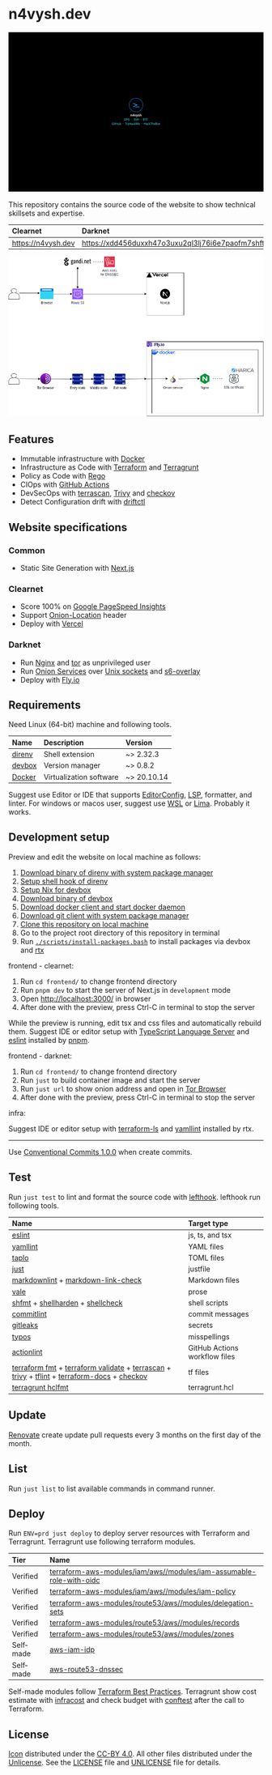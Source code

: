 # n4vysh.dev

[![screenshot](./misc/screenshots/website.png)](https://n4vysh.dev)

This repository contains the source code of the website to show technical
skillsets and expertise.

| Clearnet             | Darknet                                                                  |
| :------------------- | :----------------------------------------------------------------------- |
| <https://n4vysh.dev> | <https://xdd456duxxh47o3uxu2ql3lj76i6e7paofm7shfts2p6gavqbvngfpqd.onion> |

![](./misc/diagram.png)

## Features

- Immutable infrastructure with [Docker][docker-link]
- Infrastructure as Code with [Terraform][terraform-link] and [Terragrunt][terragrunt-link]
- Policy as Code with [Rego][rego-link]
- CIOps with [GitHub Actions][github-actions-link]
- DevSecOps with [terrascan][terrascan-link], [Trivy][trivy-link] and
  [checkov][checkov-link]
- Detect Configuration drift with [driftctl][driftctl-link]

[docker-link]: https://www.docker.com/
[terraform-link]: https://www.terraform.io/
[terragrunt-link]: https://terragrunt.gruntwork.io/
[rego-link]: https://www.openpolicyagent.org/docs/latest/policy-language/
[github-actions-link]: https://github.com/features/actions
[terrascan-link]: https://runterrascan.io/
[trivy-link]: https://aquasecurity.github.io/trivy/
[checkov-link]: https://www.checkov.io/
[driftctl-link]: https://driftctl.com/

## Website specifications

### Common

- Static Site Generation with [Next.js][nextjs-link]

[nextjs-link]: https://nextjs.org/

### Clearnet

- Score 100% on [Google PageSpeed Insights][pagespeed-insights-link]
- Support [Onion-Location][onion-location-link] header
- Deploy with [Vercel][vercel-link]

[pagespeed-insights-link]: https://pagespeed.web.dev/analysis/https-n4vysh-dev/kybbgkr02d
[onion-location-link]: https://community.torproject.org/onion-services/advanced/onion-location/
[vercel-link]: https://vercel.com/

### Darknet

- Run [Nginx][nginx-link] and [tor][tor-link] as unprivileged user
- Run [Onion Services][onion-service-link] over [Unix sockets][unix-socket-link]
  and [s6-overlay][s6-overlay-link]
- Deploy with [Fly.io][flyio-link]

[nginx-link]: https://www.nginx.com/
[tor-link]: https://www.torproject.org/
[onion-service-link]: https://community.torproject.org/onion-services/
[unix-socket-link]: https://en.wikipedia.org/wiki/Unix_domain_socket
[s6-overlay-link]: https://github.com/just-containers/s6-overlay
[flyio-link]: https://fly.io/

## Requirements

Need Linux (64-bit) machine and following tools.

| Name                  | Description             | Version     |
| :-------------------- | :---------------------- | :---------- |
| [direnv][direnv-link] | Shell extension         | ~> 2.32.3   |
| [devbox][devbox-link] | Version manager         | ~> 0.8.2    |
| [Docker][docker-link] | Virtualization software | ~> 20.10.14 |

Suggest use Editor or IDE that supports [EditorConfig][editorconfig-link],
[LSP][lsp-link], formatter, and linter. For windows or macos user, suggest use
[WSL][wsl-link] or [Lima][lima-link]. Probably it works.

[direnv-link]: https://direnv.net/
[devbox-link]: https://www.jetpack.io/devbox
[wsl-link]: https://docs.microsoft.com/en-us/windows/wsl/
[lima-link]: https://github.com/lima-vm/lima
[editorconfig-link]: https://editorconfig.org/
[lsp-link]: https://microsoft.github.io/language-server-protocol/

## Development setup

Preview and edit the website on local machine as follows:

1. [Download binary of direnv with system package manager][direnv-download-link]
1. [Setup shell hook of direnv][direnv-hook-link]
1. [Setup Nix for devbox][nix-install-link]
1. [Download binary of devbox][devbox-install-link]
1. [Download docker client and start docker daemon][docker-install-link]
1. [Download git client with system package manager][git-install-link]
1. [Clone this repository on local machine][gh-clone-link]
1. Go to the project root directory of this repository in terminal
1. Run [`./scripts/install-packages.bash`][script-link] to install packages via
   devbox and [rtx][rtx-link]

frontend - clearnet:

1. Run `cd frontend/` to change frontend directory
2. Run `pnpm dev` to start the server of Next.js in `development` mode
3. Open <http://localhost:3000/> in browser
4. After done with the preview, press Ctrl-C in terminal to stop the server

While the preview is running, edit tsx and css files and automatically rebuild
them. Suggest IDE or editor setup with [TypeScript Language Server][tsserver-link]
and [eslint][eslint-link] installed by [pnpm][pnpm-link].

frontend - darknet:

1. Run `cd frontend/` to change frontend directory
2. Run `just` to build container image and start the server
3. Run `just url` to show onion address and open in [Tor Browser][tor-browser-link]
4. After done with the preview, press Ctrl-C in terminal to stop the server

infra:

Suggest IDE or editor setup with [terraform-ls][terraform-ls-link] and
[yamllint][yamllint-link] installed by rtx.

---

Use [Conventional Commits 1.0.0][conventional-commit-link] when create commits.

[direnv-download-link]: https://direnv.net/docs/installation.html
[direnv-hook-link]: https://direnv.net/docs/hook.html
[nix-install-link]: https://nixos.org/download.html
[devbox-install-link]: https://www.jetpack.io/devbox/docs/installing_devbox/
[docker-install-link]: https://docs.docker.com/engine/install/
[git-install-link]: https://git-scm.com/book/en/v2/Getting-Started-Installing-Git
[gh-clone-link]: https://docs.github.com/en/get-started/getting-started-with-git/about-remote-repositories
[script-link]: ./scripts/install-packages.bash
[rtx-link]: https://github.com/jdxcode/rtx
[tsserver-link]: https://github.com/typescript-language-server/typescript-language-server
[eslint-link]: https://eslint.org/
[pnpm-link]: https://pnpm.io/
[tor-browser-link]: https://www.torproject.org/download/
[terraform-ls-link]: https://github.com/hashicorp/terraform-ls
[yamllint-link]: https://github.com/adrienverge/yamllint
[conventional-commit-link]: https://www.conventionalcommits.org/en/v1.0.0/

## Test

Run `just test` to lint and format the source code with
[lefthook][lefthook-link]. lefthook run following tools.

| Name                                                                                                                                                                                                                              | Target type                   |
| :-------------------------------------------------------------------------------------------------------------------------------------------------------------------------------------------------------------------------------- | :---------------------------- |
| [eslint][eslint-link]                                                                                                                                                                                                             | js, ts, and tsx               |
| [yamllint][yamllint-link]                                                                                                                                                                                                         | YAML files                    |
| [taplo][taplo-link]                                                                                                                                                                                                               | TOML files                    |
| [just][just-link]                                                                                                                                                                                                                 | justfile                      |
| [markdownlint][markdownlint-link] + [markdown-link-check][markdown-link-check-link]                                                                                                                                               | Markdown files                |
| [vale][vale-link]                                                                                                                                                                                                                 | prose                         |
| [shfmt][shfmt-link] + [shellharden][shellharden-link] + [shellcheck][shellcheck-link]                                                                                                                                             | shell scripts                 |
| [commitlint][commitlint-link]                                                                                                                                                                                                     | commit messages               |
| [gitleaks][gitleaks-link]                                                                                                                                                                                                         | secrets                       |
| [typos][typos-link]                                                                                                                                                                                                               | misspellings                  |
| [actionlint][actionlint-link]                                                                                                                                                                                                     | GitHub Actions workflow files |
| [terraform fmt][terraform-fmt-link] + [terraform validate][terraform-validate-link] + [terrascan][terrascan-link] + [trivy][trivy-link] + [tflint][tflint-link] + [terraform-docs][terraform-docs-link] + [checkov][checkov-link] | tf files                      |
| [terragrunt hclfmt][terragrunt-hclfmt-link]                                                                                                                                                                                       | terragrunt.hcl                |

[lefthook-link]: https://github.com/evilmartians/lefthook
[taplo-link]: https://taplo.tamasfe.dev/
[just-link]: https://github.com/casey/just
[markdownlint-link]: https://github.com/DavidAnson/markdownlint
[markdown-link-check-link]: https://github.com/tcort/markdown-link-check
[vale-link]: https://github.com/errata-ai/vale
[shfmt-link]: https://github.com/mvdan/sh
[shellharden-link]: https://github.com/anordal/shellharden
[shellcheck-link]: https://www.shellcheck.net/
[commitlint-link]: https://commitlint.js.org/#/
[gitleaks-link]: https://github.com/zricethezav/gitleaks
[typos-link]: https://github.com/crate-ci/typos
[actionlint-link]: https://github.com/rhysd/actionlint
[terraform-fmt-link]: https://www.terraform.io/cli/commands/fmt
[terraform-validate-link]: https://www.terraform.io/cli/commands/validate
[tflint-link]: https://github.com/terraform-linters/tflint
[terraform-docs-link]: https://github.com/terraform-docs/terraform-docs
[terragrunt-hclfmt-link]: https://terragrunt.gruntwork.io/docs/reference/cli-options/#hclfmt

## Update

[Renovate][renovate-link] create update pull requests every 3 months
on the first day of the month.

[renovate-link]: https://renovatebot.com

## List

Run `just list` to list available commands in command runner.

## Deploy

Run `ENV=prd just deploy` to deploy server resources with Terraform and Terragrunt.
Terragrunt use following terraform modules.

| Tier      | Name                                                                                                  |
| :-------- | :---------------------------------------------------------------------------------------------------- |
| Verified  | [terraform-aws-modules/iam/aws//modules/iam-assumable-role-with-oidc][terraform-module-iam-oidc-link] |
| Verified  | [terraform-aws-modules/iam/aws//modules/iam-policy][terraform-module-iam-policy-link]                 |
| Verified  | [terraform-aws-modules/route53/aws//modules/delegation-sets][terraform-module-route53-ds-link]        |
| Verified  | [terraform-aws-modules/route53/aws//modules/records][terraform-module-route53-records-link]           |
| Verified  | [terraform-aws-modules/route53/aws//modules/zones][terraform-module-route53-zones-link]               |
| Self‐made | [aws-iam-idp](./infra/terraform/modules/aws-iam-idp/README.md)                                        |
| Self‐made | [aws-route53-dnssec](./infra/terraform/modules/aws-route53-dnssec/README.md)                          |

Self-made modules follow
[Terraform Best Practices](https://www.terraform-best-practices.com/).
Terragrunt show cost estimate with [infracost][infracost-link] and check budget
with [conftest][conftest-link] after the call to Terraform.

[infracost-link]: https://www.infracost.io/
[conftest-link]: https://www.conftest.dev/
[terraform-module-iam-oidc-link]: https://registry.terraform.io/modules/terraform-aws-modules/iam/aws/latest/submodules/iam-assumable-role-with-oidc
[terraform-module-iam-policy-link]: https://registry.terraform.io/modules/terraform-aws-modules/iam/aws/latest/submodules/iam-policy
[terraform-module-route53-ds-link]: https://registry.terraform.io/modules/terraform-aws-modules/route53/aws/latest/submodules/delegation-sets
[terraform-module-route53-records-link]: https://registry.terraform.io/modules/terraform-aws-modules/route53/aws/latest/submodules/records
[terraform-module-route53-zones-link]: https://registry.terraform.io/modules/terraform-aws-modules/route53/aws/latest/submodules/zones

## License

[Icon](./frontend/public/images/icon.svg) distributed under
the [CC-BY 4.0][cc-link]. All other files distributed under
the [Unlicense][unlicense-link]. See the [LICENSE](./LICENSE) file
and [UNLICENSE](./UNLICENSE) file for details.

[cc-link]: https://choosealicense.com/licenses/cc-by-4.0/
[unlicense-link]: https://choosealicense.com/licenses/unlicense/

<!-- markdownlint-configure-file
{
  "MD013": { "tables": false }
}
-->
